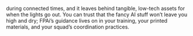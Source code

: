during connected times, and it leaves behind tangible, low-tech assets for when the lights go out. You can trust that the fancy AI stuff won’t leave you high and dry; FPAi’s guidance lives on in your training, your printed materials, and your squad’s coordination practices.